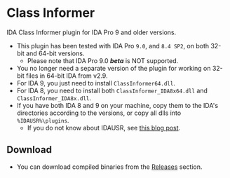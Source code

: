 # Class Informer
IDA Class Informer plugin for IDA Pro 9 and older versions.

 - This plugin has been tested with IDA Pro `9.0`, and `8.4 SP2`, on both 32-bit and 64-bit versions.
   - Please note that IDA Pro 9.0 ***beta*** is NOT supported.
 - You no longer need a separate version of the plugin for working on 32-bit files in 64-bit IDA from v2.9.
 - For IDA 9, you just need to install `ClassInformer64.dll`.
 - For IDA 8, you need to install both `ClassInformer_IDA8x64.dll` and `ClassInformer_IDA8x.dll`.
 - If you have both IDA 8 and 9 on your machine, copy them to the IDA's directories according to the versions, or copy all dlls into `%IDAUSR%\plugins`.
   - If you do not know about IDAUSR, see [this blog post](https://hex-rays.com/blog/igors-tip-of-the-week-33-idas-user-directory-idausr).

## Download
- You can download compiled binaries from the [Releases](../../releases) section.
